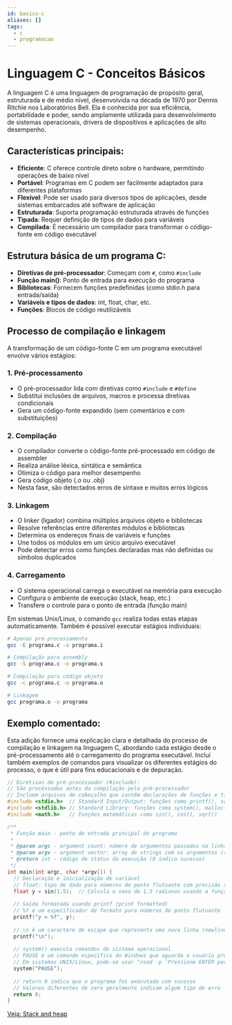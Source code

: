 ```yaml
---
id: basico-c
aliases: []
tags:
  - c
  - programacao
---
```


# Linguagem C - Conceitos Básicos

A linguagem C é uma linguagem de programação de propósito geral, estruturada e de médio nível, desenvolvida na década de 1970 por Dennis Ritchie nos Laboratórios Bell. Ela é conhecida por sua eficiência, portabilidade e poder, sendo amplamente utilizada para desenvolvimento de sistemas operacionais, drivers de dispositivos e aplicações de alto desempenho.

## Características principais:
- **Eficiente**: C oferece controle direto sobre o hardware, permitindo operações de baixo nível
- **Portável**: Programas em C podem ser facilmente adaptados para diferentes plataformas
- **Flexível**: Pode ser usado para diversos tipos de aplicações, desde sistemas embarcados até software de aplicação
- **Estruturada**: Suporta programação estruturada através de funções
- **Tipada**: Requer definição de tipos de dados para variáveis
- **Compilada**: É necessário um compilador para transformar o código-fonte em código executável

## Estrutura básica de um programa C:
- **Diretivas de pré-processador**: Começam com `#`, como `#include`
- **Função main()**: Ponto de entrada para execução do programa
- **Bibliotecas**: Fornecem funções predefinidas (como stdio.h para entrada/saída)
- **Variáveis e tipos de dados**: int, float, char, etc.
- **Funções**: Blocos de código reutilizáveis

## Processo de compilação e linkagem

A transformação de um código-fonte C em um programa executável envolve vários estágios:

### 1. Pré-processamento
- O pré-processador lida com diretivas como `#include` e `#define`
- Substitui inclusões de arquivos, macros e processa diretivas condicionais
- Gera um código-fonte expandido (sem comentários e com substituições)

### 2. Compilação
- O compilador converte o código-fonte pré-processado em código de assembler
- Realiza análise léxica, sintática e semântica
- Otimiza o código para melhor desempenho
- Gera código objeto (.o ou .obj)
- Nesta fase, são detectados erros de sintaxe e muitos erros lógicos

### 3. Linkagem
- O linker (ligador) combina múltiplos arquivos objeto e bibliotecas
- Resolve referências entre diferentes módulos e bibliotecas
- Determina os endereços finais de variáveis e funções
- Une todos os módulos em um único arquivo executável
- Pode detectar erros como funções declaradas mas não definidas ou símbolos duplicados

### 4. Carregamento
- O sistema operacional carrega o executável na memória para execução
- Configura o ambiente de execução (stack, heap, etc.)
- Transfere o controle para o ponto de entrada (função main)

Em sistemas Unix/Linux, o comando `gcc` realiza todas estas etapas automaticamente.
Também é possível executar estágios individuais:
```bash
# Apenas pré-processamento
gcc -E programa.c -o programa.i

# Compilação para assembly
gcc -S programa.c -o programa.s

# Compilação para código objeto
gcc -c programa.c -o programa.o

# Linkagem
gcc programa.o -o programa
```

## Exemplo comentado:
Esta adição fornece uma explicação clara e detalhada do processo de compilação e linkagem na linguagem C, abordando cada estágio desde o pré-processamento até o carregamento do programa executável. Incluí também exemplos de comandos para visualizar os diferentes estágios do processo, o que é útil para fins educacionais e de depuração.

```c
// Diretivas de pré-processador (#include):
// São processadas antes da compilação pelo pré-processador
// Incluem arquivos de cabeçalho que contêm declarações de funções e tipos
#include <stdio.h>  // Standard Input/Output: funções como printf(), scanf() para entrada e saída
#include <stdlib.h> // Standard Library: funções como system(), malloc(), free()
#include <math.h>   // Funções matemáticas como sin(), cos(), sqrt()

/**
 * Função main - ponto de entrada principal do programa
 * 
 * @param argc - argument count: número de argumentos passados na linha de comando (sempre pelo menos 1)
 * @param argv - argument vector: array de strings com os argumentos (argv[0] é o nome do programa)
 * @return int - código de status da execução (0 indica sucesso)
 */
int main(int argc, char *argv[]) {
  // Declaração e inicialização de variável
  // float: tipo de dado para números de ponto flutuante com precisão simples (32 bits)
  float y = sin(1.5);  // Calcula o seno de 1.5 radianos usando a função da biblioteca math.h
  
  // Saída formatada usando printf (print formatted)
  // %f é um especificador de formato para números de ponto flutuante
  printf("y = %f", y);
  
  // \n é um caractere de escape que representa uma nova linha (newline)
  printf("\n");
  
  // system() executa comandos do sistema operacional
  // PAUSE é um comando específico do Windows que aguarda o usuário pressionar uma tecla
  // Em sistemas UNIX/Linux, pode-se usar "read -p 'Pressione ENTER para continuar...' var"
  system("PAUSE");
  
  // return 0 indica que o programa foi executado com sucesso
  // Valores diferentes de zero geralmente indicam algum tipo de erro
  return 0; 
}
```

[Veja: Stack and heap](./stack-heap.md)
